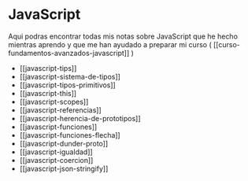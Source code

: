 # JavaScript

Aqui podras encontrar todas mis notas sobre JavaScript que he hecho mientras aprendo y que me han ayudado a preparar mi curso ( [[curso-fundamentos-avanzados-javascript]] )

- [[javascript-tips]]
- [[javascript-sistema-de-tipos]]
- [[javascript-tipos-primitivos]]
- [[javascript-this]]
- [[javascript-scopes]]
- [[javascript-referencias]]
- [[javascript-herencia-de-prototipos]]
- [[javascript-funciones]]
- [[javascript-funciones-flecha]]
- [[javascript-dunder-proto]]
- [[javascript-igualdad]]
- [[javascript-coercion]]
- [[javascript-json-stringify]]



